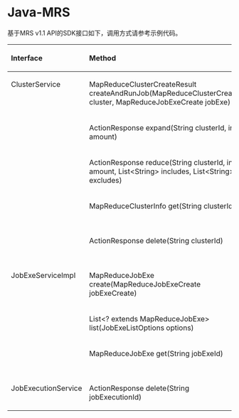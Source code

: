 # Java-MRS<a name="ZH-CN_TOPIC_0079300124"></a>

基于MRS v1.1 API的SDK接口如下，调用方式请参考示例代码。

<a name="table5810621818403"></a>
<table><thead align="left"><tr id="row1740636518403"><th class="cellrowborder" valign="top" width="17.94%" id="mcps1.1.4.1.1"><p id="p62949318403"><a name="p62949318403"></a><a name="p62949318403"></a>Interface</p>
</th>
<th class="cellrowborder" valign="top" width="39.23%" id="mcps1.1.4.1.2"><p id="p5098895718403"><a name="p5098895718403"></a><a name="p5098895718403"></a>Method</p>
</th>
<th class="cellrowborder" valign="top" width="42.83%" id="mcps1.1.4.1.3"><p id="p3646482918403"><a name="p3646482918403"></a><a name="p3646482918403"></a>API</p>
</th>
</tr>
</thead>
<tbody><tr id="row5974801018403"><td class="cellrowborder" rowspan="5" valign="top" width="17.94%" headers="mcps1.1.4.1.1 "><p id="p511893511210"><a name="p511893511210"></a><a name="p511893511210"></a>ClusterService</p>
</td>
<td class="cellrowborder" valign="top" width="39.23%" headers="mcps1.1.4.1.2 "><p id="p5641153154212"><a name="p5641153154212"></a><a name="p5641153154212"></a>MapReduceClusterCreateResult createAndRunJob(MapReduceClusterCreate cluster, MapReduceJobExeCreate jobExe)</p>
</td>
<td class="cellrowborder" valign="top" width="42.83%" headers="mcps1.1.4.1.3 "><p id="p5055643218403"><a name="p5055643218403"></a><a name="p5055643218403"></a>POST /v1.1/{project_id}/run-job-flow</p>
</td>
</tr>
<tr id="row5235470818403"><td class="cellrowborder" valign="top" headers="mcps1.1.4.1.1 "><p id="p150284524219"><a name="p150284524219"></a><a name="p150284524219"></a>ActionResponse expand(String clusterId, int amount)</p>
</td>
<td class="cellrowborder" valign="top" headers="mcps1.1.4.1.2 "><p id="p3607478618403"><a name="p3607478618403"></a><a name="p3607478618403"></a>PUT /v1.1/{project_id}/cluster_infos/{cluster_id}</p>
</td>
</tr>
<tr id="row5623762218403"><td class="cellrowborder" valign="top" headers="mcps1.1.4.1.1 "><p id="p5895357018403"><a name="p5895357018403"></a><a name="p5895357018403"></a>ActionResponse reduce(String clusterId, int amount, List&lt;String&gt; includes, List&lt;String&gt; excludes)</p>
</td>
<td class="cellrowborder" valign="top" headers="mcps1.1.4.1.2 "><p id="p1050983318403"><a name="p1050983318403"></a><a name="p1050983318403"></a>PUT /v1.1/{project_id}/cluster_infos/{cluster_id}</p>
</td>
</tr>
<tr id="row2747963918403"><td class="cellrowborder" valign="top" headers="mcps1.1.4.1.1 "><p id="p88069594427"><a name="p88069594427"></a><a name="p88069594427"></a>MapReduceClusterInfo get(String clusterId)</p>
</td>
<td class="cellrowborder" valign="top" headers="mcps1.1.4.1.2 "><p id="p3950781118403"><a name="p3950781118403"></a><a name="p3950781118403"></a>GET /v1.1/{project_id}/cluster_infos/{cluster_id}</p>
</td>
</tr>
<tr id="row2002597918403"><td class="cellrowborder" valign="top" headers="mcps1.1.4.1.1 "><p id="p630913513432"><a name="p630913513432"></a><a name="p630913513432"></a>ActionResponse delete(String clusterId)</p>
</td>
<td class="cellrowborder" valign="top" headers="mcps1.1.4.1.2 "><p id="p5840609918403"><a name="p5840609918403"></a><a name="p5840609918403"></a>DELETE /v1.1/{project_id}/clusters/{cluster_id}</p>
</td>
</tr>
<tr id="row5603250818403"><td class="cellrowborder" rowspan="3" valign="top" width="17.94%" headers="mcps1.1.4.1.1 "><p id="p1926616710133"><a name="p1926616710133"></a><a name="p1926616710133"></a>JobExeServiceImpl</p>
</td>
<td class="cellrowborder" valign="top" width="39.23%" headers="mcps1.1.4.1.2 "><p id="p13248912174318"><a name="p13248912174318"></a><a name="p13248912174318"></a>MapReduceJobExe create(MapReduceJobExeCreate jobExeCreate)</p>
</td>
<td class="cellrowborder" valign="top" width="42.83%" headers="mcps1.1.4.1.3 "><p id="p2470468618403"><a name="p2470468618403"></a><a name="p2470468618403"></a>POST /v1.1/{project_id}/jobs/submit-job</p>
</td>
</tr>
<tr id="row4533315118403"><td class="cellrowborder" valign="top" headers="mcps1.1.4.1.1 "><p id="p1066871714436"><a name="p1066871714436"></a><a name="p1066871714436"></a>List&lt;? extends MapReduceJobExe&gt; list(JobExeListOptions options)</p>
</td>
<td class="cellrowborder" valign="top" headers="mcps1.1.4.1.2 "><p id="p431991118403"><a name="p431991118403"></a><a name="p431991118403"></a>GET /v1.1/{project_id}/job-exes</p>
</td>
</tr>
<tr id="row3887919918403"><td class="cellrowborder" valign="top" headers="mcps1.1.4.1.1 "><p id="p6220739918403"><a name="p6220739918403"></a><a name="p6220739918403"></a>MapReduceJobExe get(String jobExeId)</p>
</td>
<td class="cellrowborder" valign="top" headers="mcps1.1.4.1.2 "><p id="p563453518403"><a name="p563453518403"></a><a name="p563453518403"></a>GET /v1.1/{project_id}/job-exes/{job_exe_id}</p>
</td>
</tr>
<tr id="row4425667318403"><td class="cellrowborder" valign="top" width="17.94%" headers="mcps1.1.4.1.1 "><p id="p1393575618403"><a name="p1393575618403"></a><a name="p1393575618403"></a>JobExecutionService</p>
</td>
<td class="cellrowborder" valign="top" width="39.23%" headers="mcps1.1.4.1.2 "><p id="p1361212317438"><a name="p1361212317438"></a><a name="p1361212317438"></a>ActionResponse delete(String jobExecutionId)</p>
</td>
<td class="cellrowborder" valign="top" width="42.83%" headers="mcps1.1.4.1.3 "><p id="p5509092518403"><a name="p5509092518403"></a><a name="p5509092518403"></a>DELETE /v1.1/{project_id}/job-executions/{job_execution_id}</p>
</td>
</tr>
</tbody>
</table>

